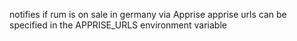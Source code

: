 
notifies if rum is on sale in germany via Apprise
apprise urls can be specified in the APPRISE_URLS environment variable
